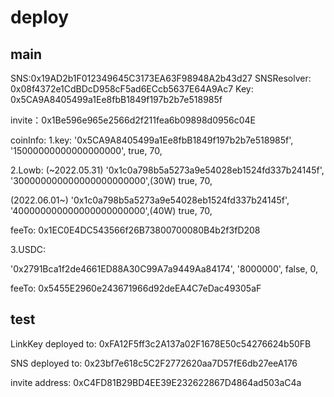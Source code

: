 # deploy 

## main
SNS:0x19AD2b1F012349645C3173EA63F98948A2b43d27
SNSResolver:
0x08f4372e1CdBDcD958cF5ad6ECcb5637E64A9Ac7
Key:
0x5CA9A8405499a1Ee8fbB1849f197b2b7e518985f

invite：0x1Be596e965e2566d2f211fea6b09898d0956c04E

coinInfo:
1.key:
'0x5CA9A8405499a1Ee8fbB1849f197b2b7e518985f',
'15000000000000000000',
true,
70,

2.Lowb:
(~2022.05.31)
'0x1c0a798b5a5273a9e54028eb1524fd337b24145f',
'300000000000000000000000',(30W)
true,
70,

(2022.06.01~)
'0x1c0a798b5a5273a9e54028eb1524fd337b24145f',
'400000000000000000000000',(40W)
true,
70,

feeTo:
0x1EC0E4DC543566f26B73800700080B4b2f3fD208

3.USDC:

'0x2791Bca1f2de4661ED88A30C99A7a9449Aa84174',
'8000000',
false,
0,

feeTo:
0x5455E2960e243671966d92deEA4C7eDac49305aF

## test

LinkKey deployed to: 0xFA12F5ff3c2A137a02F1678E50c54276624b50FB

SNS deployed to: 0x23bf7e618c5C2F2772620aa7D57fE6db27eeA176

invite address: 0xC4FD81B29BD4EE39E232622867D4864ad503aC4a
